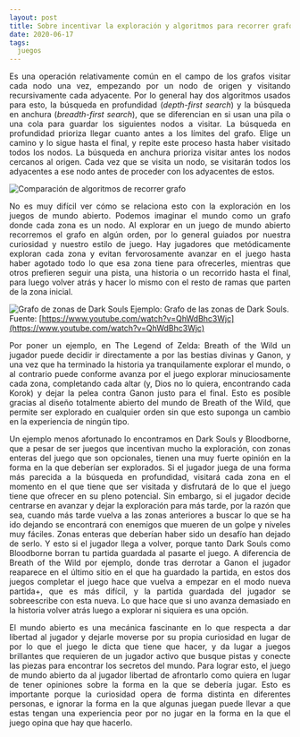 ```yaml
---
layout: post
title: Sobre incentivar la exploración y algoritmos para recorrer grafos 
date: 2020-06-17
tags:
  juegos
---
```

<p style='text-align: justify;'>Es una operación relativamente común en el campo de los grafos visitar cada nodo una vez, empezando por un nodo de origen y visitando recursivamente cada adyacente. Por lo general hay dos algoritmos usados para esto, la búsqueda en profundidad (<i>depth-first search</i>) y la búsqueda en anchura (<i>breadth-first search</i>), que se diferencian en si usan una pila o una cola para guardar los siguientes nodos a visitar. La búsqueda en profundidad prioriza llegar cuanto antes a los límites del grafo. Elige un camino y lo sigue hasta el final, y repite este proceso hasta haber visitado todos los nodos. La búsqueda en anchura prioriza visitar antes los nodos cercanos al origen. Cada vez que se visita un nodo, se visitarán todos los adyacentes a ese nodo antes de proceder con los adyacentes de estos.</p>

![Comparación de algoritmos de recorrer grafo](https://raw.githubusercontent.com/asielorz/blog/master/images/graph-traversal.gif)

<p style='text-align: justify;'>No es muy difícil ver cómo se relaciona esto con la exploración en los juegos de mundo abierto. Podemos imaginar el mundo como un grafo donde cada zona es un nodo. Al explorar en un juego de mundo abierto recorremos el grafo en algún orden, por lo general guiados por nuestra curiosidad y nuestro estilo de juego. Hay jugadores que metódicamente exploran cada zona y evitan fervorosamente avanzar en el juego hasta haber agotado todo lo que esa zona tiene para ofrecerles, mientras que otros prefieren seguir una pista, una historia o un recorrido hasta el final, para luego volver atrás y hacer lo mismo con el resto de ramas que parten de la zona inicial. </p>

![Grafo de zonas de Dark Souls](https://raw.githubusercontent.com/asielorz/blog/master/images/grafo-dark-souls-gmtk.png)
Ejemplo: Grafo de las zonas de Dark Souls.
Fuente: [https://www.youtube.com/watch?v=QhWdBhc3Wjc](https://www.youtube.com/watch?v=QhWdBhc3Wjc)

<p style='text-align: justify;'>Por poner un ejemplo, en The Legend of Zelda: Breath of the Wild un jugador puede decidir ir directamente a por las bestias divinas y Ganon, y una vez que ha terminado la historia ya tranquilamente explorar el mundo, o al contrario puede conforme avanza por el juego explorar minuciosamente cada zona, completando cada altar (y, Dios no lo quiera, encontrando cada Korok) y dejar la pelea contra Ganon justo para el final. Esto es posible gracias al diseño totalmente abierto del mundo de Breath of the Wild, que permite ser explorado en cualquier orden sin que esto suponga un cambio en la experiencia de ningún tipo.</p>

<p style='text-align: justify;'>Un ejemplo menos afortunado lo encontramos en Dark Souls y Bloodborne, que a pesar de ser juegos que incentivan mucho la exploración, con zonas enteras del juego que son opcionales, tienen una muy fuerte opinión en la forma en la que deberían ser explorados. Si el jugador juega de una forma más parecida a la búsqueda en profundidad, visitará cada zona en el momento en el que tiene que ser visitada y disfrutará de lo que el juego tiene que ofrecer en su pleno potencial. Sin embargo, si el jugador decide centrarse en avanzar y dejar la exploración para más tarde, por la razón que sea, cuando más tarde vuelva a las zonas anteriores a buscar lo que se ha ido dejando se encontrará con enemigos que mueren de un golpe y niveles muy fáciles. Zonas enteras que deberían haber sido un desafío han dejado de serlo. Y esto si el jugador llega a volver, porque tanto Dark Souls como Bloodborne borran tu partida guardada al pasarte el juego. A diferencia de Breath of the Wild por ejemplo, donde tras derrotar a Ganon el jugador reaparece en el último sitio en el que ha guardado la partida, en estos dos juegos completar el juego hace que vuelva a empezar en el modo nueva partida+, que es más difícil, y la partida guardada del jugador se sobreescribe con esta nueva. Lo que hace que si uno avanza demasiado en la historia volver atrás luego a explorar ni siquiera es una opción.</p>

<p style='text-align: justify;'>El mundo abierto es una mecánica fascinante en lo que respecta a dar libertad al jugador y dejarle moverse por su propia curiosidad en lugar de por lo que el juego le dicta que tiene que hacer, y da lugar a juegos brillantes que requieren de un jugador activo que busque pistas y conecte las piezas para encontrar los secretos del mundo. Para lograr esto, el juego de mundo abierto da al jugador libertad de afrontarlo como quiera en lugar de tener opiniones sobre la forma en la que se debería jugar. Esto es importante porque la curiosidad opera de forma distinta en diferentes personas, e ignorar la forma en la que algunas juegan puede llevar a que estas tengan una experiencia peor por no jugar en la forma en la que el juego opina que hay que hacerlo.</p>
